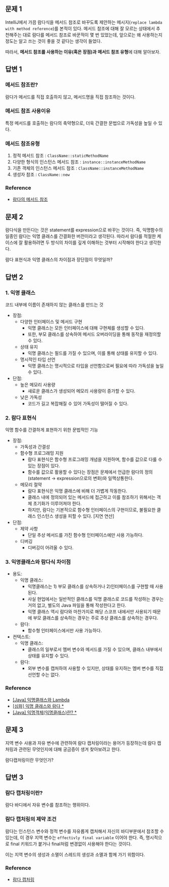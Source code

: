 ## 문제 1

IntelliJ에서 가끔 람다식을 메서드 참조로 바꾸도록 제안하는 메시지(`replace lambda with method reference`)를 본적이 있다. 메서드 참조에 대해 잘 모르는 상태에서 추천해주는 대로 람다를 메서드 참조로 바꾼적이 몇 번 있었는데, 앞으로는 왜 사용하는지 정도는 알고 쓰는 것이 좋을 것 같다는 생각이 들었다.

따라서, **메서드 참조를 사용하는 이유(혹은 장점)과** **메서드 참조 유형**에 대해 알아보자.

## 답변 1

### 메서드 참조란?

람다가 메서드를 직접 호출하지 않고, 메서드명을 직접 참조하는 것이다.

### 메서드 참조 사용이유

특정 메서드를 호출하는 람다의 축약형으로, 더욱 간결한 문법으로 가독성을 높일 수 있다.

### 메서드 참조유형

1. 정적 메서드 참조 : `ClassName::staticMethodName`
2. 다양한 형식의 인스턴스 메서드 참조 : `instance::instanceMethodName`
3. 기존 객체의 인스턴스 메서드 참조 : `ClassName::instanceMethodName`
4. 생성자 참조 : `ClassName::new`

### Reference

- [람다의 메서드 참조](https://devfunny.tistory.com/340)

## 문제 2

람다식을 만든다는 것은 statement를 expression으로 바꾸는 것이다. 즉, 익명함수의 일종인 람다는 익명 클래스를 간결화한 버전이라고 생각된다.
따라서 람다를 적절한 케이스에 잘 활용하려면 두 방식의 차이를 깊게 이해하는 것부터 시작해야 한다고 생각한다.

람다 표현식과 익명 클래스의 차이점과 장단점이 무엇일까?

## 답변 2

### 1. 익명 클래스

코드 내부에 이름이 존재하지 않는 클래스를 만드는 것

- 장점:
    - 다양한 인터페이스 및 메서드 구현
        - 익명 클래스는 모든 인터페이스에 대해 구현체를 생성할 수 있다.
        - 또한, 부모 클래스를 상속하여 메서드 오버라이딩을 통해 동작을 재정의할 수 있다.
    - 상태 유지
        - 익명 클래스는 필드를 가질 수 있으며, 이를 통해 상태를 유지할 수 있다.
    - 명시적인 타입 선언
        - 익명 클래스는 명시적으로 타입을 선언함으로써 필요에 따라 가독성을 높일 수 있다.
- 단점:
    - 높은 메모리 사용량
        - 새로운 클래스가 생성되어 메모리 사용량이 증가할 수 있다.
    - 낮은 가독성
        - 코드가 길고 복잡해질 수 있어 가독성이 떨어질 수 있다.

### 2. 람다 표현식

익명 함수를 간결하게 표현하기 위한 문법적인 기능

- 장점:
    - 가독성과 간결성
    - 함수형 프로그래밍 지원
        - 람다 표현식은 함수형 프로그래밍 개념을 지원하며, 함수를 값으로 다룰 수 있는 장점이 있다.
        - 함수를 값으로 활용할 수 있다는 장점은 문제에서 언급한 람다의 정의(statement → expression으로의 변화)와 일맥상통한다.
    - 메모리 절약
        - 람다 표현식은 익명 클래스에 비해 더 가볍게 작동한다.
        - 클래스 내에 정의되어 있는 메서드에 접근하고 이를 참조하기 위해서는 객체 초기화가 이루어져야 한다.
        - 하지만, 람다는 기본적으로 함수형 인터페이스의 구현이므로, 불필요한 클래스 인스턴스 생성을 피할 수 있다. [지연 연산]
- 단점:
    - 제약 사항
        - 단일 추상 메서드를 가진 함수형 인터페이스에만 사용 가능하다.
    - 디버깅
        - 디버깅이 어려울 수 있다.

### 3. 익명클래스와 람다식 차이점

- 용도:
    - 익명 클래스:
        - 익명클래스는 1) 부모 클래스를 상속하거나 2)인터페이스를 구현할 때 사용된다.
        - 사실 현업에서는 일반적인 클래스를 익명 클래스로 코드를 작성하는 경우는 거의 없고, 별도의 Java 파일을 통해 작성한다고 한다.
        - 익명 클래스 역시 람다와 마찬가지로 해당 스코프 내에서만 사용되기 때문에 부모 클래스를 상속하는 경우는 주로 추상 클래스를 상속하는 경우다.
    - 람다:
        - 함수형 인터페이스에서만 사용 가능하다.
- 컨텍스트:
    - 익명 클래스:
        - 클래스의 일부로서 멤버 변수와 메서드를 가질 수 있으며, 클래스 내부에서 상태를 유지할 수 있다.
    - 람다:
        - 외부 변수를 캡처하여 사용할 수 있지만, 상태를 유지하는 멤버 변수를 직접 선언할 수는 없다.

### Reference

- [[Java] 익명클래스와 Lambda](https://velog.io/@jerry92/Java-%EC%9D%B5%EB%AA%85%ED%81%B4%EB%9E%98%EC%8A%A4%EC%99%80-Lambda)
- [[심화] 익명 클래스와 람다 *](https://www.codelatte.io/courses/java_programming_basic/O2PZAC2T82LKBXAY)
- [[Java] 익명객체(익명클래스)란? *](https://limkydev.tistory.com/226)

## 문제 3

지역 변수 사용과 자유 변수에 관련하여 람다 캡처링이라는 용어가 등장하는데 람다 캡처링과 관련된 무엇인지에 대해 궁금증이 생겨 찾아보려고 한다.

람다캡처링이란 무엇인가?

## 답변 3

### 람다 캡처링이란?

람다 바디에서 자유 변수를 참조하는 행위이다.

### 람다 캡처링의 제약 조건

람다는 인스턴스 변수와 정적 변수를 자유롭게 캡처해서 자신의 바디부분에서 참조할 수 있는데, 이 경우 지역 변수는 `effectivly final variable` 이어야 한다. 즉, 명시적으로 final 키워드가 붙거나 final처럼 변경없이 사용해야 한다는 것이다.

이는 지역 변수의 생성과 소멸이 스레드의 생성과 소멸과 함께 가기 위함이다.

### Reference

- [람다 캡처링](https://catsbi.oopy.io/9b757e48-a756-4469-973e-a06d0f34e7a4)
